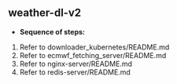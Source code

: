 ## weather-dl-v2

* **Sequence of steps:**
1) Refer to downloader_kubernetes/README.md
2) Refer to ecmwf_fetching_server/README.md
3) Refer to nginx-server/README.md
4) Refer to redis-server/README.md
